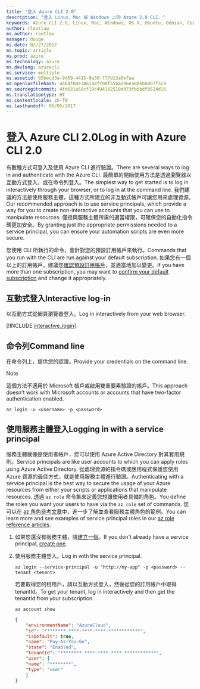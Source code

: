 ```yaml
---
title: "登入 Azure CLI 2.0"
description: "登入 Linux、Mac 或 Windows 上的 Azure 2.0 CLI。"
keywords: Azure CLI 2.0, Linux, Mac, Windows, OS X, Ubuntu, Debian, CentOS, RHEL, SUSE, CoreOS, Docker, Windows, Python, PIP
author: rloutlaw
ms.author: routlaw
manager: douge
ms.date: 02/27/2017
ms.topic: article
ms.prod: azure
ms.technology: azure
ms.devlang: azurecli
ms.service: multiple
ms.assetid: 65becd3a-9d69-4415-8a30-777d13a0e7aa
ms.openlocfilehash: 4ab4f0de38614eff00f55bad96ea886bb007f3c0
ms.sourcegitcommit: 4fd631a58cf19c494162510d073fbbbdf0524d16
ms.translationtype: HT
ms.contentlocale: zh-TW
ms.lasthandoff: 06/05/2017
---
```

# <a name="log-in-with-azure-cli-20"></a><span data-ttu-id="55ab7-104">登入 Azure CLI 2.0</span><span class="sxs-lookup"><span data-stu-id="55ab7-104">Log in with Azure CLI 2.0</span></span>

<span data-ttu-id="55ab7-105">有數種方式可登入及使用 Azure CLI 進行驗證。</span><span class="sxs-lookup"><span data-stu-id="55ab7-105">There are several ways to log in and authenticate with the Azure CLI.</span></span> <span data-ttu-id="55ab7-106">最簡單的開始使用方法是透過瀏覽器以互動方式登入，或在命令列登入。</span><span class="sxs-lookup"><span data-stu-id="55ab7-106">The simplest way to get started is to log in interactively through your browser, or to log in at the command line.</span></span> <span data-ttu-id="55ab7-107">我們建議的方法是使用服務主體，這種方式所建立的非互動式帳戶可讓您用來處理資源。</span><span class="sxs-lookup"><span data-stu-id="55ab7-107">Our recommended approach is to use service principals, which provide a way for you to create non-interactive accounts that you can use to manipulate resources.</span></span> <span data-ttu-id="55ab7-108">僅授與服務主體所需的適當權限，可確保您的自動化指令碼更加安全。</span><span class="sxs-lookup"><span data-stu-id="55ab7-108">By granting just the appropriate permissions needed to a service principal, you can ensure your automation scripts are even more secure.</span></span>

<span data-ttu-id="55ab7-109">您使用 CLI 所執行的命令，會針對您的預設訂用帳戶來執行。</span><span class="sxs-lookup"><span data-stu-id="55ab7-109">Commands that you run with the CLI are run against your default subscription.</span></span>  <span data-ttu-id="55ab7-110">如果您有一個以上的訂用帳戶，建議您[確認預設訂用帳戶](manage-azure-subscriptions-azure-cli.md)，並適當地加以變更。</span><span class="sxs-lookup"><span data-stu-id="55ab7-110">If you have more than one subscription, you may want to [confirm your default subscription](manage-azure-subscriptions-azure-cli.md) and change it appropriately.</span></span>

## <a name="interactive-log-in"></a><span data-ttu-id="55ab7-111">互動式登入</span><span class="sxs-lookup"><span data-stu-id="55ab7-111">Interactive log-in</span></span>

<span data-ttu-id="55ab7-112">以互動方式從網頁瀏覽器登入。</span><span class="sxs-lookup"><span data-stu-id="55ab7-112">Log in interactively from your web browser.</span></span>

[!INCLUDE [interactive_login](includes/interactive-login.md)]

## <a name="command-line"></a><span data-ttu-id="55ab7-113">命令列</span><span class="sxs-lookup"><span data-stu-id="55ab7-113">Command line</span></span>

<span data-ttu-id="55ab7-114">在命令列上，提供您的認證。</span><span class="sxs-lookup"><span data-stu-id="55ab7-114">Provide your credentials on the command line.</span></span>

> [!Note]
> <span data-ttu-id="55ab7-115">這個方法不適用於 Microsoft 帳戶或啟用雙重要素驗證的帳戶。</span><span class="sxs-lookup"><span data-stu-id="55ab7-115">This approach doesn't work with Microsoft accounts or accounts that have two-factor authentication enabled.</span></span>

```azurecli-interactive
az login -u <username> -p <password>
```

## <a name="logging-in-with-a-service-principal"></a><span data-ttu-id="55ab7-116">使用服務主體登入</span><span class="sxs-lookup"><span data-stu-id="55ab7-116">Logging in with a service principal</span></span>

<span data-ttu-id="55ab7-117">服務主體就像是使用者帳戶，您可以使用 Azure Active Directory 對其套用規則。</span><span class="sxs-lookup"><span data-stu-id="55ab7-117">Service principals are like user accounts to which you can apply rules using Azure Active Directory.</span></span>
<span data-ttu-id="55ab7-118">從處理資源的指令碼或應用程式保護您使用 Azure 資源的最佳方式，就是使用服務主體進行驗證。</span><span class="sxs-lookup"><span data-stu-id="55ab7-118">Authenticating with a service principal is the best way to secure the usage of your Azure resources from either your scripts or applications that manipulate resources.</span></span>
<span data-ttu-id="55ab7-119">透過 `az role` 命令集來定義您想讓使用者具備的角色。</span><span class="sxs-lookup"><span data-stu-id="55ab7-119">You define the roles you want your users to have via the `az role` set of commands.</span></span>
<span data-ttu-id="55ab7-120">您可以在 [az 角色參考文章](https://docs.microsoft.com/cli/azure/role.md)中，進一步了解並查看服務主體角色的範例。</span><span class="sxs-lookup"><span data-stu-id="55ab7-120">You can learn more and see examples of service principal roles in our [az role reference articles](https://docs.microsoft.com/cli/azure/role.md).</span></span>

1. <span data-ttu-id="55ab7-121">如果您還沒有服務主體，請[建立一個](create-an-azure-service-principal-azure-cli.md)。</span><span class="sxs-lookup"><span data-stu-id="55ab7-121">If you don't already have a service principal, [create one](create-an-azure-service-principal-azure-cli.md).</span></span>

1. <span data-ttu-id="55ab7-122">使用服務主體登入。</span><span class="sxs-lookup"><span data-stu-id="55ab7-122">Log in with the service principal.</span></span>

   ```azurecli-interactive
   az login --service-principal -u "http://my-app" -p <password> --tenant <tenant>
   ```

   <span data-ttu-id="55ab7-123">若要取得您的租用戶，請以互動方式登入，然後從您的訂用帳戶中取得 tenantId。</span><span class="sxs-lookup"><span data-stu-id="55ab7-123">To get your tenant, log in interactively and then get the tenantId from your subscription.</span></span>

   ```azurecli
   az account show
   ```

   ```json
   {
       "environmentName": "AzureCloud",
       "id": "********-****-****-****-************",
       "isDefault": true,
       "name": "Pay-As-You-Go",
       "state": "Enabled",
       "tenantId": "********-****-****-****-************",
       "user": {
       "name": "********",
       "type": "user"
       }
   }
   ```